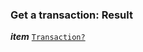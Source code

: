 

### Get a transaction: Result





  
<article>

***item*** [`Transaction?`](/docs/ssm-chaincode-models--page#ssm-chaincode-blockchain-content) 

</article>


